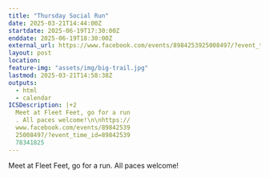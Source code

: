 ```yaml
---
title: "Thursday Social Run"
date: 2025-03-21T14:44:00Z
startdate: 2025-06-19T17:30:00Z
enddate: 2025-06-19T18:30:00Z
external_url: https://www.facebook.com/events/8984253925008497/?event_time_id=8984253978341825
layout: post
location: 
feature-img: "assets/img/big-trail.jpg"
lastmod: 2025-03-21T14:58:38Z
outputs:
  - html
  - calendar
ICSDescription: |+2
  Meet at Fleet Feet, go for a run  . All paces welcome!\n\nhttps://  www.facebook.com/events/89842539  25008497/?event_time_id=89842539  78341825
---
```


Meet at Fleet Feet, go for a run. All paces welcome!<br>
  <br>
  
